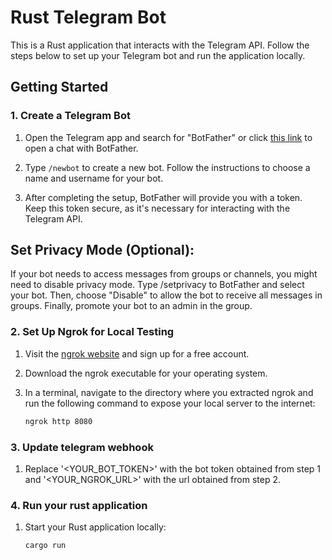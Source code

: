 # Rust Telegram Bot

This is a Rust application that interacts with the Telegram API. Follow the steps below to set up your Telegram bot and run the application locally.

## Getting Started

### 1. Create a Telegram Bot

1. Open the Telegram app and search for "BotFather" or click [this link](https://t.me/botfather) to open a chat with BotFather.

2. Type `/newbot` to create a new bot. Follow the instructions to choose a name and username for your bot.

3. After completing the setup, BotFather will provide you with a token. Keep this token secure, as it's necessary for interacting with the Telegram API.

## Set Privacy Mode (Optional):
If your bot needs to access messages from groups or channels, you might need to disable privacy mode. Type /setprivacy to BotFather and select your bot. Then, choose "Disable" to allow the bot to receive all messages in groups. Finally, promote your bot to an admin in the group.

### 2. Set Up Ngrok for Local Testing

1. Visit the [ngrok website](https://ngrok.com/) and sign up for a free account.

2. Download the ngrok executable for your operating system.

3. In a terminal, navigate to the directory where you extracted ngrok and run the following command to expose your local server to the internet:

   ```bash
   ngrok http 8080

### 3. Update telegram webhook
1. Replace '<YOUR_BOT_TOKEN>' with the bot token obtained from step 1 and '<YOUR_NGROK_URL>' with the url obtained from step 2.

### 4. Run your rust application
1. Start your Rust application locally:
    ```bash
   cargo run